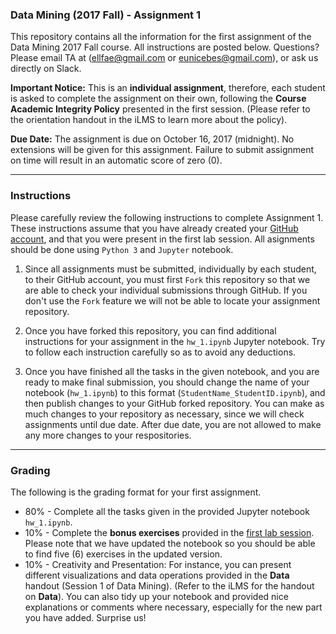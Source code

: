 ### Data Mining (2017 Fall) - Assignment 1
This repository contains all the information for the first assignment of the Data Mining 2017 Fall course. All instructions are posted below. Questions? Please email TA at (ellfae@gmail.com or eunicebes@gmail.com), or ask us directly on Slack. 

**Important Notice:** This is an **individual assignment**, therefore, each student is asked to complete the assignment on their own, following the **Course Academic Integrity Policy** presented in the first session. (Please refer to the orientation handout in the iLMS to learn more about the policy).

**Due Date:** 
The assignment is due on October 16, 2017 (midnight). No extensions will be given for this assignment. Failure to submit assignment on time will result in an automatic score of zero (0). 

---
### Instructions
Please carefully review the following instructions to complete Assignment 1. These instructions assume that you have already created your [GitHub account](https://github.com/), and that you were present in the first lab session. All asignments should be done using `Python 3` and `Jupyter` notebook. 

1. Since all assignments must be submitted, individually by each student, to their GitHub account, you must first `Fork` this repository so that we are able to check your individual submissions through GitHub. If you don't use the `Fork` feature we will not be able to locate your assignment repository.

2. Once you have forked this repository, you can find additional instructions for your assignment in the `hw_1.ipynb` Jupyter notebook. Try to follow each instruction carefully so as to avoid any deductions. 

3. Once you have finished all the tasks in the given notebook, and you are ready to make final submission, you should change the name of your notebook (`hw_1.ipynb`) to this format (`StudentName_StudentID.ipynb`), and then publish changes to your GitHub forked repository. You can make as much changes to your repository as necessary, since we will check assignments until due date. After due date, you are not allowed to make any more changes to your respositories.

---
### Grading
The following is the grading format for your first assignment.
- 80% - Complete all the tasks given in the provided Jupyter notebook `hw_1.ipynb`.
- 10% - Complete the **bonus exercises** provided in the [first lab session](https://goo.gl/Sg4FS1). Please note that we have updated the notebook so you should be able to find five (6) exercises in the updated version.
- 10% - Creativity and Presentation: For instance, you can present different visualizations and data operations provided in the **Data** handout (Session 1 of Data Mining). (Refer to the iLMS for the handout on **Data**). You can also tidy up your notebook and provided nice explanations or comments where necessary, especially for the new part you have added. Surprise us!

